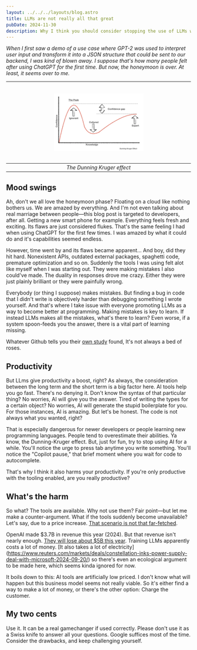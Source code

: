 ```yaml
---
layout: ../../../layouts/blog.astro
title: LLMs are not really all that great
pubDate: 2024-11-30
description: Why I think you should consider stopping the use of LLMs when coding
---
```


<style>
img { width: 50%; text-align: center; margin: auto; padding: 2em 0 }
@media only screen and (max-width: 768px) {
img {
width: 80%;
}
}
article * {
    font-size: 1.1em;
}
</style>

_When I first saw a demo of a use case where GPT-2 was used to interpret user input 
and transform it into a JSON structure that could be sent to our backend, I was kind of 
blown away. I suppose that's how many people felt after using ChatGPT for the 
first time. But now, the honeymoon is over. At least, it seems over to me._ 

| ![The Dunning Kruger effect](../../../assets/dunningkruger.webp) |
|:--:| 
| *The Dunning Kruger effect* |


## Mood swings

Ah, don't we all love the honeymoon phase? Floating on a cloud like nothing bothers 
us. We are amazed by everything. And I'm not even talking about real marriage between 
people—this blog post is targeted to developers, after all. Getting a new smart phone for
example. Everything feels fresh and exciting. Its flaws are just considered flukes. That's the 
same feeling I had when using ChatGPT for the first few times. I was amazed by what it 
could do and it's capabilities seemed endless.

However, time went by and its flaws became apparent... And boy, did they hit hard. Nonexistent APIs, 
outdated external packages, spaghetti code, premature 
optimization and so on. Suddenly the tools I was using felt alot like myself when I was starting out. They 
were making mistakes I also could've made. The duality in responses drove me crazy. Either they 
were just plainly brilliant or they were painfully wrong. 

Everybody (or thing I suppose) makes mistakes. But finding a bug in code that I didn't write is objectively harder than 
debugging something I wrote yourself. And that's where I take issue with everyone promoting LLMs as a way to become better at programming.
Making mistakes is key to learn. If instead LLMs makes all the mistakes, what's there to learn? Even worse, 
if a system spoon-feeds you the answer, there is a vital part of learning missing.

Whatever Github tells you their [own study](https://github.blog/news-insights/research/research-quantifying-github-copilots-impact-on-developer-productivity-and-happiness/) found, It's not always a bed of roses.

## Productivity

But LLms give productivity a boost, right? As always, the consideration between the long term and the short term is a big factor here. 
AI tools help you go fast. There's no denying it. Don't know the syntax of that particular 
thing? No worries, AI will give you the answer. Tired of writing the types for a certain 
object? No worries, AI will generate the stupid boilerplate for you. For those instances, 
AI is amazing. But let's be honest. The code is not always what you wanted, right?

That is especially dangerous for newer developers or people learning 
new programming languages. People tend to overestimate their abilities. 
Ya know, the Dunning-Kruger effect. But, just for fun, try to stop using AI for 
a while. You'll notice the urge to press tab anytime you write something. You'll notice 
the "Copilot pause," that brief moment where you wait for code to autocomplete.

That's why I think it also harms your productivity. If you're only productive 
with the tooling enabled, are you really productive?

## What's the harm

So what? The tools are available. Why not use them? Fair point—but let me make a 
counter-argument. What if the tools suddenly become unavailable? Let's say, due to a price 
increase. [That scenario is not that far-fetched](https://x.com/sama/status/1864736282276171810).

OpenAI made $3.7B in revenue this year (2024). But that revenue isn't nearly enough. 
[They will lose about $5B this year](https://foundationcapital.com/why-openais-157b-valuation-misreads-ais-future/). 
Training LLMs apparently costs a lot of money. [It also takes a lot of electricity]
(https://www.reuters.com/markets/deals/constellation-inks-power-supply-deal-with-microsoft-2024-09-20/) so there's 
even an ecological argument to be made here, which seems kinda ignored for now.

It boils down to this: AI tools are artificially low priced. I don't know what will happen 
but this business model seems not really viable. So it's either find a way to make a lot 
of money, or there's the other option: Charge the customer. 

## My two cents

Use it. It can be a real gamechanger if used correctly. Please don't use it as a Swiss knife to answer all your questions. 
Google suffices most of the time. Consider the drawbacks, and keep challenging yourself. 
